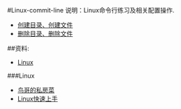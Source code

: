 #Linux-commit-line
说明：Linux命令行练习及相关配置操作.

* [创建目录、创建文件](https://github.com/Ajunboys/project-repository/blob/master/shell/Linux-commit-line/create-file.txt)
* [删除目录、删除文件](https://github.com/Ajunboys/project-repository/blob/master/shell/Linux-commit-line/remove-file.txt)


##资料:
* [Linux](#Linux)

###Linux

* [鸟哥的私房菜](http://linux.vbird.org/linux_basic/)
* [Linux快速上手](https://github.com/me115/linuxtools_rst)